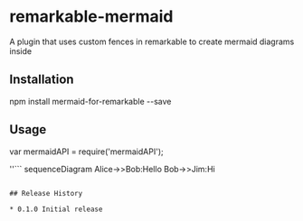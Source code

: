 # remarkable-mermaid

A plugin that uses custom fences in remarkable to create mermaid diagrams inside

## Installation

  npm install mermaid-for-remarkable --save

## Usage

  var mermaidAPI = require('mermaidAPI');

  ''``` sequenceDiagram
  Alice->>Bob:Hello
  Bob->>Jim:Hi
  ```''

## Release History

* 0.1.0 Initial release
